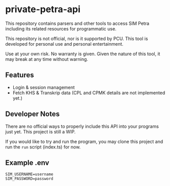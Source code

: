 # private-petra-api

This repository contains parsers and other tools to access SIM Petra including its related resources for programmatic use.

This repository is not official, nor is it supported by PCU. This tool is developed for personal use and personal entertainment.

Use at your own risk. No warranty is given. Given the nature of this tool, it may break at any time without warning.

## Features

- Login & session management
- Fetch KHS & Transkrip data (CPL and CPMK details are not implemented yet.)

## Developer Notes

There are no official ways to properly include this API into your programs just yet. This project is still a WIP.

If you would like to try and run the program, you may clone this project and run the `run` script (index.ts) for now.

## Example .env

```env
SIM_USERNAME=username
SIM_PASSWORD=password
```
